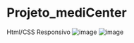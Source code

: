 # Projeto_mediCenter
Html/CSS Responsivo
![image](https://user-images.githubusercontent.com/54123414/170146555-7e9a53ce-a847-49a3-949c-99f8b73a5281.png)
![image](https://user-images.githubusercontent.com/54123414/170146615-a0413525-6aff-47fc-a3aa-eb3d5be23cf3.png)
